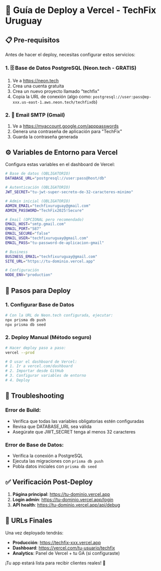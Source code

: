 # 🚀 Guía de Deploy a Vercel - TechFix Uruguay

## 📋 Pre-requisitos

Antes de hacer el deploy, necesitas configurar estos servicios:

### 1. 🗄️ Base de Datos PostgreSQL (Neon.tech - GRATIS)

1. Ve a https://neon.tech
2. Crea una cuenta gratuita  
3. Crea un nuevo proyecto llamado "techfix"
4. Copia la URL de conexión (algo como: `postgresql://user:pass@ep-xxx.us-east-1.aws.neon.tech/techfixdb`)

### 2. 📧 Email SMTP (Gmail)

1. Ve a https://myaccount.google.com/apppasswords
2. Genera una contraseña de aplicación para "TechFix"
3. Guarda la contraseña generada

## ⚙️ Variables de Entorno para Vercel

Configura estas variables en el dashboard de Vercel:

```bash
# Base de datos (OBLIGATORIO)
DATABASE_URL="postgresql://user:pass@host/db"

# Autenticación (OBLIGATORIO) 
JWT_SECRET="tu-jwt-super-secreto-de-32-caracteres-minimo"

# Admin inicial (OBLIGATORIO)
ADMIN_EMAIL="techfixuruguay@gmail.com"
ADMIN_PASSWORD="TechFix2025!Secure"

# Email (OPCIONAL pero recomendado)
EMAIL_HOST="smtp.gmail.com"
EMAIL_PORT="587" 
EMAIL_SECURE="false"
EMAIL_USER="techfixuruguay@gmail.com"
EMAIL_PASS="tu-password-de-aplicacion-gmail"

# Business
BUSINESS_EMAIL="techfixuruguay@gmail.com"
SITE_URL="https://tu-dominio.vercel.app"

# Configuración
NODE_ENV="production"
```

## 🚀 Pasos para Deploy

### 1. Configurar Base de Datos

```bash
# Con la URL de Neon.tech configurada, ejecutar:
npx prisma db push
npx prisma db seed
```

### 2. Deploy Manual (Método seguro)

```bash
# Hacer deploy paso a paso:
vercel --prod

# O usar el dashboard de Vercel:
# 1. Ir a vercel.com/dashboard
# 2. Importar desde GitHub  
# 3. Configurar variables de entorno
# 4. Deploy
```

## 🔧 Troubleshooting

### Error de Build:
- Verifica que todas las variables obligatorias estén configuradas
- Revisa que DATABASE_URL sea válida
- Asegúrate que JWT_SECRET tenga al menos 32 caracteres

### Error de Base de Datos:
- Verifica la conexión a PostgreSQL
- Ejecuta las migraciones con `prisma db push`
- Pobla datos iniciales con `prisma db seed`

## ✅ Verificación Post-Deploy

1. **Página principal**: https://tu-dominio.vercel.app
2. **Login admin**: https://tu-dominio.vercel.app/login
3. **API health**: https://tu-dominio.vercel.app/api/debug

## 🎯 URLs Finales

Una vez deployado tendrás:
- **Producción**: https://techfix-xxx.vercel.app
- **Dashboard**: https://vercel.com/tu-usuario/techfix
- **Analytics**: Panel de Vercel + tu GA (si configuraste)

¡Tu app estará lista para recibir clientes reales! 🚀
